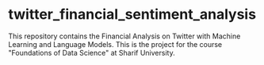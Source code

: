 # twitter_financial_sentiment_analysis
This repository contains the Financial Analysis on Twitter with Machine Learning and Language Models. This is the project for the course "Foundations of Data Science" at Sharif University.
